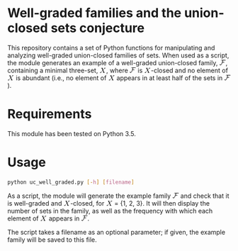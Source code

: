# Well-graded families and the union-closed sets conjecture

This repository contains a set of Python functions for manipulating and analyzing well-graded union-closed families of sets.  When used as a script, the module generates an example of a well-graded union-closed family, ![equation](images/F_image.gif), containing a minimal three-set, ![equation](images/X_image.gif), where ![equation](images/F_image.gif) is ![equation](images/X_image.gif)-closed and no element of ![equation](images/X_image.gif) is abundant (i.e., no element of ![equation](images/X_image.gif) appears in at least half of the sets in ![equation](images/F_image.gif)).  

# Requirements

This module has been tested on Python 3.5.

# Usage

```sh
python uc_well_graded.py [-h] [filename]
```

As a script, the module will generate the example family ![equation](images/F_image.gif) and check that it is well-graded and ![equation](images/X_image.gif)-closed, for ![equation](images/X_image.gif) = {1, 2, 3}.  It will then display the number of sets in the family, as well as the frequency with which each element of ![equation](images/X_image.gif) appears in ![equation](images/F_image.gif).

The script takes a filename as an optional parameter; if given, the example family will be saved to this file.
